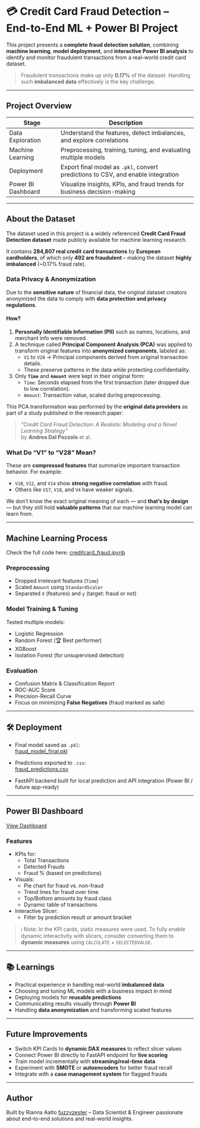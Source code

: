 
# 💳 Credit Card Fraud Detection – End-to-End ML + Power BI Project

This project presents a **complete fraud detection solution**, combining **machine learning**, **model deployment**, and **interactive Power BI analysis** to identify and monitor fraudulent transactions from a real-world credit card dataset.

>  Fraudulent transactions make up only **0.17%** of the dataset. Handling such **imbalanced data** effectively is the key challenge.

---

##  Project Overview

| Stage | Description |
|-------|-------------|
|  Data Exploration | Understand the features, detect imbalances, and explore correlations |
|  Machine Learning | Preprocessing, training, tuning, and evaluating multiple models |
|  Deployment | Export final model as `.pkl`, convert predictions to CSV, and enable integration |
|  Power BI Dashboard | Visualize insights, KPIs, and fraud trends for business decision-making |

---

##  About the Dataset

The dataset used in this project is a widely referenced **Credit Card Fraud Detection dataset** made publicly available for machine learning research.

It contains **284,807 real credit card transactions** by **European cardholders**, of which only **492 are fraudulent** – making the dataset **highly imbalanced** (~0.17% fraud rate).

###  Data Privacy & Anonymization

Due to the **sensitive nature** of financial data, the original dataset creators anonymized the data to comply with **data protection and privacy regulations**.

####  How?

1. **Personally Identifiable Information (PII)** such as names, locations, and merchant info were removed.
2. A technique called **Principal Component Analysis (PCA)** was applied to transform original features into **anonymized components**, labeled as:
   - `V1` to `V28` → Principal components derived from original transaction details.
   - These preserve patterns in the data while protecting confidentiality.
3. Only **`Time`** and **`Amount`** were kept in their original form:
   - `Time`: Seconds elapsed from the first transaction (later dropped due to low correlation).
   - `Amount`: Transaction value, scaled during preprocessing.

This PCA transformation was performed by the **original data providers** as part of a study published in the research paper:  
> *"Credit Card Fraud Detection: A Realistic Modeling and a Novel Learning Strategy"*  
> by **Andrea Dal Pozzolo** et al.

###  What Do “V1” to “V28” Mean?

These are **compressed features** that summarize important transaction behavior. For example:
- `V10`, `V12`, and `V14` show **strong negative correlation** with fraud.
- Others like `V17`, `V18`, and `V4` have weaker signals.

We don’t know the exact original meaning of each — and **that’s by design** — but they still hold **valuable patterns** that our machine learning model can learn from.

---

##  Machine Learning Process

 Check the full code here: [creditcard_fraud.ipynb](https://github.com/fuzzyzester/creditcard-fraud-detection/blob/main/creditcard_fraud.ipynb)

###  Preprocessing
- Dropped irrelevant features (`Time`)
- Scaled `Amount` using `StandardScaler`
- Separated `X` (features) and `y` (target: fraud or not)

###  Model Training & Tuning
Tested multiple models:
- Logistic Regression
- Random Forest (🏆 Best performer)
- XGBoost
- Isolation Forest (for unsupervised detection)

###  Evaluation
- Confusion Matrix & Classification Report
- ROC-AUC Score
- Precision-Recall Curve
- Focus on minimizing **False Negatives** (fraud marked as safe)

---

## 🛠️ Deployment

-  Final model saved as `.pkl`:  
  [fraud_model_final.pkl](https://github.com/fuzzyzester/creditcard-fraud-detection/blob/main/fraud_model_final.pkl)

-  Predictions exported to `.csv`:  
  [fraud_predictions.csv](https://github.com/fuzzyzester/creditcard-fraud-detection/blob/main/fraud_predictions.csv)

-  FastAPI backend built for local prediction and API integration (Power BI / future app-ready)

---

##  Power BI Dashboard

 [View Dashboard](https://github.com/fuzzyzester/creditcard-fraud-detection/blob/main/Creditcardfraudanalysis_dashboard.png)

###  Features

- KPIs for:
  - Total Transactions
  - Detected Frauds
  - Fraud % (based on predictions)
- Visuals:
  - Pie chart for fraud vs. non-fraud
  - Trend lines for fraud over time
  - Top/Bottom amounts by fraud class
  - Dynamic table of transactions
- Interactive Slicer:
  - Filter by prediction result or amount bracket

> ℹ Note: In the KPI cards, static measures were used. To fully enable dynamic interactivity with slicers, consider converting them to **dynamic measures** using `CALCULATE` + `SELECTEDVALUE`.

---

## 📚 Learnings

- Practical experience in handling real-world **imbalanced data**
- Choosing and tuning ML models with a business impact in mind
- Deploying models for **reusable predictions**
- Communicating results visually through **Power BI**
- Handling **data anonymization** and transforming scaled features

---

##  Future Improvements

- Switch KPI Cards to **dynamic DAX measures** to reflect slicer values
- Connect Power BI directly to FastAPI endpoint for **live scoring**
- Train model incrementally with **streaming/real-time data**
- Experiment with **SMOTE** or **autoencoders** for better fraud recall
- Integrate with a **case management system** for flagged frauds

---

##  Author

 Built by Rianna Aalto [fuzzyzester](https://github.com/fuzzyzester) – Data Scientist & Engineer passionate about end-to-end solutions and real-world insights.


